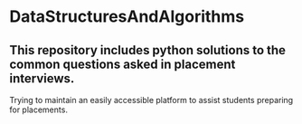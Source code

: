 # DataStructuresAndAlgorithms
## This repository includes python solutions to the common questions asked in placement interviews.
Trying to maintain an easily accessible platform to assist students preparing for placements.
